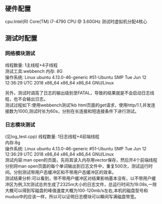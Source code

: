 ## 硬件配置  
cpu:Intel(R) Core(TM) i7-4790 CPU @ 3.60GHz  测试时虚拟机分配4核心  
## 测试时配置
### 网络模块测试
线程数量: 1主线程+4子线程  
测试工具:webbench
内存: 8G  
操作系统: Linux ubuntu 4.13.0-46-generic #51-Ubuntu SMP Tue Jun 12 12:36:29 UTC 2018 x86_64 x86_64 x86_64 GNU/Linux  

另外，测试时调高了日志的输出级别至FATAL，导致的结果就是不会启动日志线程，也不会输出日志。  
测试过程如下:使用webbench测试1kb html页面的get请求，使用http/1.1,并发连接数为1000,测试时长为60s，分别在长连接和短连接条件下进行测试。  

### 日志模块测试
(见log_test.cpp)
线程数量: 1日志线程+4前端线程  
内存:8g  
操作系统: Linux ubuntu 4.13.0-46-generic #51-Ubuntu SMP Tue Jun 12 12:36:29 UTC 2018 x86_64 x86_64 x86_64 GNU/Linux  
测试内容:man open的页面，先将其读入内存用vector保存，然后开4个前端线程分别将man open页面的每个单词输出到日志文件中，重复500次，测试运行时间。分别测试带用户态缓冲区和不带用户态缓冲区的效率。    
测试结果分析:可以看到，带不带用户缓冲区对结果影响基本没有，以不带用户缓冲区为例,3次测试总共生成了2325m大小的日志文件，总运行时间为19.08s,一除大概可以得到写磁盘的峰值速度大概为100-120mb/s左右,本机的磁盘型号和muduo中的应该一样，所以可以证明日志模块可以瞬间写满磁盘带宽。  

